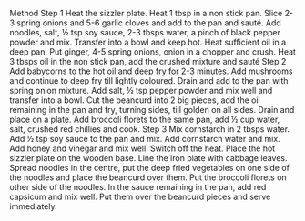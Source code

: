 Method
Step 1
Heat the sizzler plate. Heat 1 tbsp in a non stick pan. Slice 2-3 spring onions and 5-6 garlic cloves and add to the pan and sauté. Add noodles, salt, ½ tsp soy sauce, 2-3 tbsps water, a pinch of black pepper powder and mix. Transfer into a bowl and keep hot. Heat sufficient oil in a deep pan. Put ginger, 4-5 spring onions, onion in a chopper and crush. Heat 3 tbsps oil in the non stick pan, add the crushed mixture and sauté
Step 2
Add babycorns to the hot oil and deep fry for 2-3 minutes. Add mushrooms and continue to deep fry till lightly coloured. Drain and add to the pan with spring onion mixture. Add salt, ½ tsp pepper powder and mix well and transfer into a bowl. Cut the beancurd into 2 big pieces, add the oil remaining in the pan and fry, turning sides, till golden on all sides. Drain and place on a plate. Add broccoli florets to the same pan, add ½ cup water, salt, crushed red chillies and cook.
Step 3
Mix cornstarch in 2 tbsps water. Add ½ tsp soy sauce to the pan and mix. Add cornstarch water and mix. Add honey and vinegar and mix well. Switch off the heat. Place the hot sizzler plate on the wooden base. Line the iron plate with cabbage leaves. Spread noodles in the centre, put the deep fried vegetables on one side of the noodles and place the beancurd over them. Put the broccoli florets on other side of the noodles. In the sauce remaining in the pan, add red capsicum and mix well. Put them over the beancurd pieces and serve immediately.